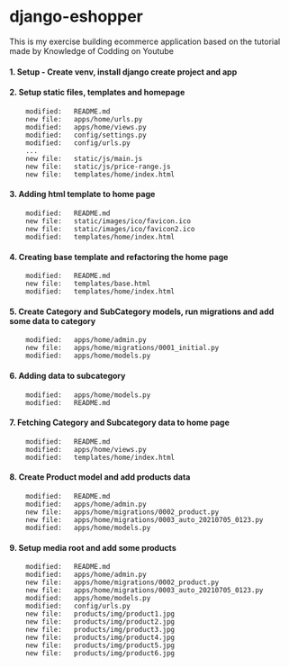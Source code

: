 # django-eshopper
This is my exercise building ecommerce application based on the tutorial made by Knowledge of Codding on Youtube

#### 1. Setup - Create venv, install django create project and app

#### 2. Setup static files, templates and homepage

        modified:   README.md
        new file:   apps/home/urls.py
        modified:   apps/home/views.py
        modified:   config/settings.py
        modified:   config/urls.py
        ...
        new file:   static/js/main.js
        new file:   static/js/price-range.js
        new file:   templates/home/index.html

#### 3. Adding html template to home page

        modified:   README.md
        new file:   static/images/ico/favicon.ico
        new file:   static/images/ico/favicon2.ico
        modified:   templates/home/index.html

#### 4. Creating base template and refactoring the home page 

        modified:   README.md
        new file:   templates/base.html
        modified:   templates/home/index.html

#### 5. Create Category and SubCategory models, run migrations and add some data to category

        modified:   apps/home/admin.py
        new file:   apps/home/migrations/0001_initial.py
        modified:   apps/home/models.py

#### 6. Adding data to subcategory        

        modified:   apps/home/models.py
        modified:   README.md

#### 7. Fetching Category and Subcategory data to home page

        modified:   README.md
        modified:   apps/home/views.py
        modified:   templates/home/index.html

#### 8. Create Product model and add products data

        modified:   README.md
        modified:   apps/home/admin.py
        new file:   apps/home/migrations/0002_product.py
        new file:   apps/home/migrations/0003_auto_20210705_0123.py
        modified:   apps/home/models.py

#### 9. Setup media root and add some products

        modified:   README.md
        modified:   apps/home/admin.py
        new file:   apps/home/migrations/0002_product.py
        new file:   apps/home/migrations/0003_auto_20210705_0123.py
        modified:   apps/home/models.py
        modified:   config/urls.py
        new file:   products/img/product1.jpg
        new file:   products/img/product2.jpg
        new file:   products/img/product3.jpg
        new file:   products/img/product4.jpg
        new file:   products/img/product5.jpg
        new file:   products/img/product6.jpg


